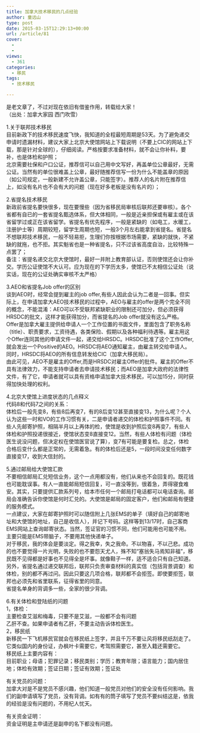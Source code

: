 ```yaml
---
title: 加拿大技术移民的几点经验
author: 童远山
type: post
date: 2015-03-15T12:29:13+00:00
url: /article/81
cover:
  - 
  - 
views:
  - 361
categories:
  - 移民
tags:
  - 技术移民

---
```

是老文章了，不过对现在依旧有借鉴作用，转载给大家！  
（出处：加拿大家园 西门吹雪）

1.关于联邦技术移民  
目前新政下的技术移民速度飞快，我知道的全程最短周期是53天。为了避免递交申请时遗漏材料，建议大家上北京大使馆网站上下载说明（不要上CIC的网站上下载，那是针对全球的），仔细阅读。严格按要求准备材料，就不会让你补料，要补，也是体检和护照；  
北京需要社保和户口公证，推荐信可以自己用中文写好，再盖单位公章最好，无需公证。当然有的单位很难盖上公章，最好随推荐信写一份为什么不能盖章的原因（如公司规定，一般新建不允许盖公章，只能签字）。推荐人的名片附在推荐信上，如没有名片也不会有大的问题（现在好多老板是没有名片的）；

2.省提名技术移民  
新政前省提名要快很多，现在要慢些（因为省移民局审核后联邦还要审核）。各个省都有自已的一套省提名甄选体系，但大体相同，一般是近亲担保或有雇主或在该省留学过或正在该省留学。省提名有优先程序，一般是紧缺的（如电工，水暖工，注册护士等）周期较短，留学生周期也短，一般3个月左右能拿到省提名。省提名不想联邦技术移民，一般不轻易拒，生理们你按根据市场需要，紧缺的就快，不紧缺的就拖，也不拒。其实魁省也是一种省提名，只不过该省高度自治，比较特殊一点罢了；  
备注：省提名递交北京大使馆时，最好一并附上教育部认证，否则使馆还会让你补交。学历公证使馆不大认可。应为现在的下学历太多，使馆已不太相信公证处（说实话，现在的公证处确实审核不太严格）

3.AEO和省提名Job offer的区别  
谈到AEO时，经常会提到雇主的job offer,有些人因此会认为二者是一回事。但实际上，在申请加拿大AEO技术移民的过程中，AEO与雇主的offer是两个完全不同的概念，不能混淆：AEO可以不受联邦紧缺职业的限制还可加分，但必须获得HRSDC的批文，这样才能获得加分，而省提名的Job offer就没有这么严格。  
Offer是加拿大雇主提供给申请人一个工作位置的书面文件，里面包含了职务名称（title）、职责要求，工资待遇，各类保险、假期以及各种福利待遇等。雇主用这个Offer连同其他的申请文件一起，递交给HRSDC。HRSDC批准了这个工作Offer,就会发出一个Positive的AEO。HRSDC将AEO通知雇主，由雇主转交给申请人。同时，HRSDC将AEO的所有信息转发给CIC（加拿大移民局）。  
由此可见，AEO不是雇主的Offer,而是HRSDC对雇主Offer的批件。雇主的Offer不具有法律效力，不能支持申请者去申请技术移民；而AEO是加拿大政府的法律性文件，有了它，申请者就可以具有资格申请加拿大技术移民，可以加15分，同时获得加快处理的权利。

4.北京大使馆上进度状态的几点释义  
代码8和代码7之间的关系：  
体检后一般先变8，有些8后再变7，有的8后变12甚至直接变13，为什么呢？个人认为这些一时和VO的工作习惯有关，二是申请者递交的体检和护照事件不同。有些人先邮寄护照，相隔半月以上再体的检，使馆是收到护照后变8再变7，有些人体检和护照投递很接近，使馆状态变8直接变12。当然，有些人体检有问题（体检医生说没问题，但决定权在使馆医官说了算），变7有可能是要复检。总之，体检合格后变什么都是正常的，无需着急。有的体检后还是5，一段时间没变任何数字直接变17，收到大信封的。

5.通过邮局给大使馆汇款  
不要相信邮局汇兑短信业务，这个一点用都没有，他们从来也不会回复的。既花钱也可能耽误事。有人一直能邮局短信回复，可一直没等到，很着急，弄得寝食难安。其实，只要提供汇款系列号，给本市任何一个邮局打电话都可以电话查询。邮局会准确告诉你使馆是何时汇兑的。大使馆是邮局的固定客户，他们和邮局有便捷的服务模式。  
一点建议，大家在邮寄护照时可以随信附上几张EMS的单子（填好自己的邮寄地址和大使馆的地址，自己是收信人），并记下号码。这样等到13/17时，自己客商EMS网站上查询邮寄状态。当然，签证官的习惯不同，他们可能用也可能不用。主要只能是EMS带脑子，不要用其他快递单子。  
对于移民，我的体会是要淡定。得之我幸，失之我命。不以物喜，不以己悲。成功的也不要觉得一片光明，失败的也不要怨天尤人，殊不知“塞翁失马焉知非福”，移民既不见得都是好事也不见得全是坏事。就像鞋子一样，适不适合只有自己知道。  
另外，省提名通过递交联邦后，联邦只负责审查材料的真实信（包括背景调查）和体检，别的都不再过问。因此只要这几项合格，联邦都不会拒签。即使要拒签，联邦也必须先和省里联系，征得省里的同意。  
省提名单身的背调多一些，全家的很少背调。

6.有关体检和登陆纸的问题  
1，体检：  
主要检查艾滋和梅毒，只要不是艾滋，一般都不会有问题  
乙肝不查。如果申请者有乙肝，不要主动告诉体检医生。  
2，移民纸  
新移民一下飞机移民官就会在移民纸上签字，并且千万不要让风将移民纸刮走了。它类似国内的身份证，办枫叶卡需要它，考驾照需要它，甚至入籍还需要它。  
移民纸上主要内容有：  
目前职业；母语；犯罪记录；移民类别；学历；教育年限；语言能力；国内居住地；体检有效期；签证日期；签证有效期；签证处

有关党员的问题：  
加拿大对是不是党员不感兴趣，他们知道一般党员对他们的安全没有任何影响。我们的副申请填写了党员，没有背调。如有有的筒子填写了党员不要纠结这是，依我的经验是没有问题的，不用杞人忧天。

有关资金证明：  
资金证明是主申请还是副申的名下都没有问题。